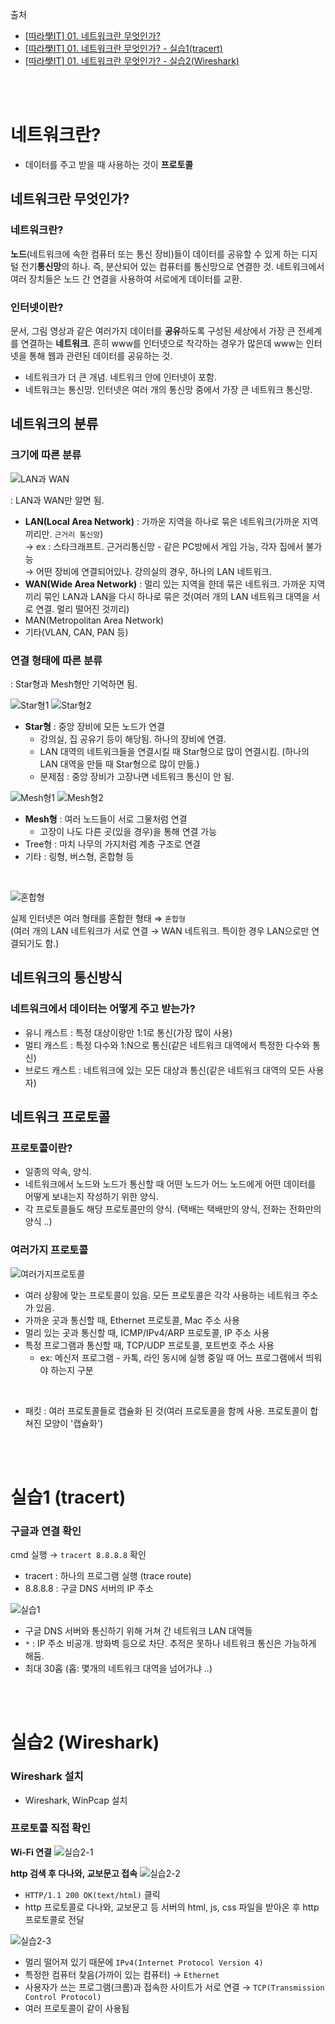 출처
- [[따라學IT] 01. 네트워크란 무엇인가?](https://www.youtube.com/watch?v=Av9UFzl_wis&list=PL0d8NnikouEWcF1jJueLdjRIC4HsUlULi)
- [[따라學IT] 01. 네트워크란 무엇인가? - 실습1(tracert)](https://www.youtube.com/watch?v=paJf7JbBWqY&list=PL0d8NnikouEWcF1jJueLdjRIC4HsUlULi&index=2)
- [[따라學IT] 01. 네트워크란 무엇인가? - 실습2(Wireshark)](https://www.youtube.com/watch?v=vBrQ3yzerMg&list=PL0d8NnikouEWcF1jJueLdjRIC4HsUlULi&index=3)

<br><br>

# 네트워크란?

- 데이터를 주고 받을 때 사용하는 것이 **프로토콜**

## 네트워크란 무엇인가?
### 네트워크란?
**노드**(네트워크에 속한 컴퓨터 또는 통신 장비)들이 데이터를 공유할 수 있게 하는 디지털 전기**통신망**의 하나. 즉, 분산되어 있는 컴퓨터를 통신망으로 연결한 것. 네트워크에서 여러 장치들은 노드 간 연결을 사용하여 서로에게 데이터를 교환.

### 인터넷이란?
문서, 그림 영상과 같은 여러가지 데이터를 **공유**하도록 구성된 세상에서 가장 큰 전세계를 연결하는 **네트워크**. 흔히 www를 인터넷으로 착각하는 경우가 많은데 www는 인터넷을 통해 웹과 관련된 데이터를 공유하는 것.

- 네트워크가 더 큰 개념. 네트워크 안에 인터넷이 포함.
- 네트워크는 통신망. 인터넷은 여러 개의 통신망 중에서 가장 큰 네트워크 통신망.


## 네트워크의 분류
### 크기에 따른 분류
![LAN과 WAN](images/01-02/LAN과WAN.png)

: LAN과 WAN만 알면 됨.

- **LAN(Local Area Network)** : 가까운 지역을 하나로 묶은 네트워크(가까운 지역끼리만. `근거리 통신망`)<br>
  → ex : 스타크래프트. 근거리통신망 - 같은 PC방에서 게임 가능, 각자 집에서 불가능<br>
  → 어떤 장비에 연결되어있나. 강의실의 경우, 하나의 LAN 네트워크.
- **WAN(Wide Area Network)** : 멀리 있는 지역을 한데 묶은 네트워크. 가까운 지역끼리 묶인 LAN과 LAN을 다시 하나로 묶은 것(여러 개의 LAN 네트워크 대역을 서로 연결. 멀리 떨어진 것끼리)
- MAN(Metropolitan Area Network)
- 기타(VLAN, CAN, PAN 등)

### 연결 형태에 따른 분류
: Star형과 Mesh형만 기억하면 됨.<br>

![Star형1](images/01-02/Star형1.png)
![Star형2](images/01-02/Star형2.png)
- **Star형** : 중앙 장비에 모든 노드가 연결
  - 강의실, 집 공유기 등이 해당됨. 하나의 장비에 연결.
  - LAN 대역의 네트워크들을 연결시킬 때 Star형으로 많이 연결시킴. (하나의 LAN 대역을 만들 때 Star형으로 많이 만듦.)
  - 문제점 : 중앙 장비가 고장나면 네트워크 통신이 안 됨.

![Mesh형1](images/01-02/Mesh형1.png)
![Mesh형2](images/01-02/Mesh형2.png)
- **Mesh형** : 여러 노드들이 서로 그물처럼 연결
  - 고장이 나도 다른 곳(있을 경우)을 통해 연결 가능
- Tree형 : 마치 나무의 가지처럼 계층 구조로 연결
- 기타 : 링형, 버스형, 혼합형 등

<br>

![혼합형](images/01-02/혼합형.png)

실제 인터넷은 여러 형태를 혼합한 형태 ⇒ `혼합형`<br>
(여러 개의 LAN 네트워크가 서로 연결 → WAN 네트워크. 특이한 경우 LAN으로만 연결되기도 함.)

## 네트워크의 통신방식
### 네트워크에서 데이터는 어떻게 주고 받는가?
- 유니 캐스트 : 특정 대상이랑만 1:1로 통신(가장 많이 사용)
- 멀티 캐스트 : 특정 다수와 1:N으로 통신(같은 네트워크 대역에서 특정한 다수와 통신)
- 브로드 캐스트 : 네트워크에 있는 모든 대상과 통신(같은 네트워크 대역의 모든 사용자)

## 네트워크 프로토콜
### 프로토콜이란?
- 일종의 약속, 양식.
- 네트워크에서 노드와 노드가 통신할 때 어떤 노드가 어느 노드에게 어떤 데이터를 어떻게 보내는지 작성하기 위한 양식.
- 각 프로토콜들도 해당 프로토콜만의 양식. (택배는 택배만의 양식, 전화는 전화만의 양식 ..)

### 여러가지 프로토콜
![여러가지프로토콜](images/01-02/여러가지프로토콜.png)
- 여러 상황에 맞는 프로토콜이 있음. 모든 프로토콜은 각각 사용하는 네트워크 주소가 있음.
- 가까운 곳과 통신할 때, Ethernet 프로토콜, Mac 주소 사용
- 멀리 있는 곳과 통신할 때, ICMP/IPv4/ARP 프로토콜, IP 주소 사용
- 특정 프로그램과 통신할 때, TCP/UDP 프로토콜, 포트번호 주소 사용
  - ex: 메신저 프로그램 - 카톡, 라인 동시에 실행 중일 때 어느 프로그램에서 띄워야 하는지 구분

<br>

- 패킷 : 여러 프로토콜들로 캡슐화 된 것(여러 프로토콜을 함께 사용. 프로토콜이 합쳐진 모양이 '캡슐화')

<br><br>

# 실습1 (tracert)

### 구글과 연결 확인

cmd 실행 → `tracert 8.8.8.8` 확인
- tracert : 하나의 프로그램 실행 (trace route)
- 8.8.8.8 : 구글 DNS 서버의 IP 주소

![실습1](images/01-02/실습1.png)

- 구글 DNS 서버와 통신하기 위해 거쳐 간 네트워크 LAN 대역들
- `*` : IP 주소 비공개. 방화벽 등으로 차단. 추적은 못하나 네트워크 통신은 가능하게 해둠.
- 최대 30홉 (홉: 몇개의 네트워크 대역을 넘어가냐 ..)

<br><br>

# 실습2 (Wireshark)

### Wireshark 설치
- Wireshark, WinPcap 설치

### 프로토콜 직접 확인
**Wi-Fi 연결**
![실습2-1](images/01-02/실습2-1.png)

**http 검색 후 다나와, 교보문고 접속**
![실습2-2](images/01-02/실습2-2.png)
- `HTTP/1.1 200 OK(text/html)` 클릭
- http 프로토콜로 다나와, 교보문고 등 서버의 html, js, css 파일을 받아온 후 http 프로토콜로 전달

![실습2-3](images/01-02/실습2-3.png)
- 멀리 떨어져 있기 때문에 `IPv4(Internet Protocol Version 4)`
- 특정한 컴퓨터 찾음(가까이 있는 컴퓨터) → `Ethernet`
- 사용자가 쓰는 프로그램(크롬)과 접속한 사이트가 서로 연결 → `TCP(Transmission Control Protocol)`
- 여러 프로토콜이 같이 사용됨